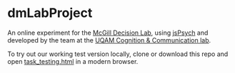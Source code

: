 # dmLabProject

An online experiment for the [McGill Decision Lab](https://www.mcgill.ca/decisionlab/), using [jsPsych](http://www.jspsych.org/) and developed by the team at the [UQAM Cognition & Communication lab](https://cogcommtl.ca).

To try out our working test version locally, clone or download this repo and open [task_testing.html](./task_testing.html) in a modern browser.
